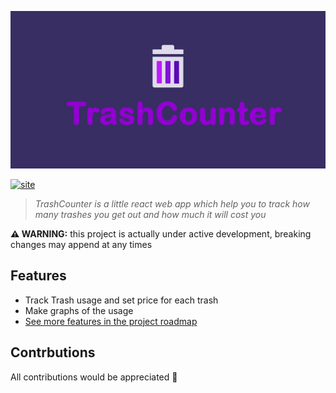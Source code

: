 <p align="center">
  <a href="https://darkonion0.github.io/TrashCounter/">
    <img src="./images/trashcounterBanner.jpg" />
  </a>
</p>

[![site](https://img.shields.io/badge/website-TrashCounter-green?style=flat&logo=github)](https://darkonion0.github.io/TrashCounter/)

> _TrashCounter is a little react web app which help you to track how many trashes you get out and how much it will cost you_

**⚠️ WARNING:** this project is actually under active development, breaking changes may append at any times

## Features

- Track Trash usage and set price for each trash
- Make graphs of the usage
- [See more features in the project roadmap]("https://github.com/DarkOnion0/TrashCounter/blob/master/Doc/roadmap.md")

## Contrbutions

All contributions would be appreciated 🙏
